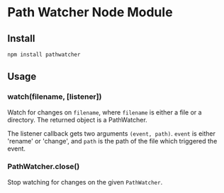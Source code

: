 # Path Watcher Node Module

## Install

```bash
npm install pathwatcher
```

## Usage

### watch(filename, [listener])

Watch for changes on `filename`, where `filename` is either a file or a
directory. The returned object is a PathWatcher.

The listener callback gets two arguments `(event, path)`. `event` is either
'rename' or 'change', and `path` is the path of the file which triggered the
event.

### PathWatcher.close()

Stop watching for changes on the given `PathWatcher`.
